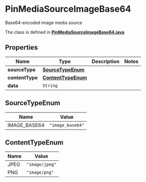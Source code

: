 

# PinMediaSourceImageBase64

Base64-encoded image media source

The class is defined in **[PinMediaSourceImageBase64.java](../../src/main/java/org/openapitools/model/PinMediaSourceImageBase64.java)**

## Properties

Name | Type | Description | Notes
------------ | ------------- | ------------- | -------------
**sourceType** | [**SourceTypeEnum**](#SourceTypeEnum) |  | 
**contentType** | [**ContentTypeEnum**](#ContentTypeEnum) |  | 
**data** | `String` |  | 

## SourceTypeEnum

Name | Value
---- | -----
IMAGE_BASE64 | `"image_base64"`

## ContentTypeEnum

Name | Value
---- | -----
JPEG | `"image/jpeg"`
PNG | `"image/png"`



